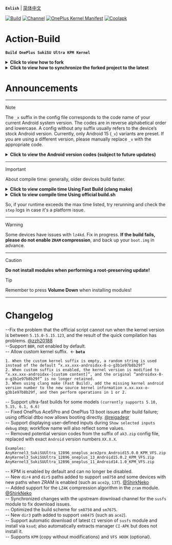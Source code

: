 **`Enlish`** | [简体中文](README.md)

[![Build](https://img.shields.io/badge/GitHub%20Actions-Build-181717?logo=github&logoColor=white&style=flat-square)](https://github.com/Numbersf/Action-Build/actions/workflows/Build%20SukiSU%20Ultra%20OnePlus.yml) [![Channel](https://img.shields.io/badge/Follow-Telegram-blue.svg?logo=telegram)](https://t.me/taichi91) [![OnePlus Kernel Manifest](https://img.shields.io/badge/OnePlus%20Kernel%20Manifest-EB0029?logo=oneplus&logoColor=white&style=flat-square)](https://github.com/OnePlusOSS/kernel_manifest) [![Coolapk](https://img.shields.io/badge/Follow-Coolapk-3DDC84?style=flat-square&logo=android&logoColor=white)](http://www.coolapk.com/u/28259173)

# Action-Build
**```Build OnePlus SukiSU Ultra KPM Kernel```**
<details>
<summary><strong>Click to view how to fork</strong></summary>
<img src="https://github.com/Numbersf/Action-Build/blob/main/pic%2Fmake.gif" width="500"/>
</details>
<details>
<summary><strong>Click to view how to synchronize the forked project to the latest</strong></summary>
<img src="https://github.com/Numbersf/Action-Build/blob/main/pic%2Fsyncfork.png" width="150"/>
<summary>Please sync in time! Some updates may cause old versions to become invalid!</summary>
</details>

# Announcements

------
> [!NOTE]  
> The `_x` suffix in the config file corresponds to the code name of your current Android system version. The codes are in reverse alphabetical order and lowercase. A config without any suffix usually refers to the device’s stock Android version. Currently, only Android 15 (`_v`) variants are preset. If you are using a different version, please manually replace `_v` with the appropriate code.
> <details>
> <summary><strong>Click to view the Android version codes (subject to future updates)</strong></summary>
>
>`_z Android19 (Zebra Cake)`
>
>`_y Android18 (Yogurt Parfait)`
>
>`_x Android17 (Xmas Pudding)`
>
>`_w Android16 (Wedding Cake)`<strong>
>
>`_v Android15 (Vanilla Ice Cream)`
>
>`_u Android14 (Upside Down Cake)`
>
>`_t Android13 (Tiramisu)`
>
>`_s Android12 (Snow Cone)`</strong>
>
>`_r Android11 (Red Velvet Cake)`
>
>`_q Android10 (Quince Tart)`
>
>`_p Android9 (Pie)`
>
>`_o Android8 (Oreo)`
>
>`_n Android7 (Nougat)`
>
>`_m Android6 (Marshmallow)`
>
>`_l Android5 (Lollipop)`
>
>`_k Android4.4 (KitKat)`
>
>`_j Android4.3–4.1 (Jelly Bean)`
>
>`_i Android4.0 (Ice Cream Sandwich)`
>
>`_h Android3.x (Honeycomb)`
>
>`_g Android2.3 (Gingerbread)`
>
>`_f Android2.2 (FroYo)`
>
>`_e Android2.1 (Eclair)`
>
>`_d Android1.6 (Donut)`
>
>`_c Android1.5 (Cupcake)`
>
> </details>

------
> [!IMPORTANT]  
> About compile time: generally, older devices build faster.  
> <details>
> <summary><strong>Click to view compile time Using Fast Build (clang make)</strong></summary>
>
>>>>0.Known exceptions: some non-A15 models (e.g. OnePlus 11-A14;OnePlus 11-A13)
>
>>>`1h8min~1h17min,max:1h17min`
>>>>0.All Other Devices
> 
>>>`22min~31min,max:35min`
> 
> </details>
> <details>
> <summary><strong>Click to view compile time Using official build.sh</strong></summary>
>
>>>>0.Known exceptions: some non-A15 models (e.g. OnePlus 11-A14;OnePlus 11-A13)
> 
>>>`1h14min~1h28min,max:1h28min`
>>>>1.sm8450, sm8475, sm8550
> 
>>>`30~35min,max:45min`
>>>>2.sm7675, sm7550, sm8650
> 
>>>`1h1min~1h12min,max:1h32min`
>>>>3.sm8750
> 
>>>`2h1min~2h22min,max:2h45min`
>> 
> </details>
>
> So, if your runtime exceeds the max time listed, try rerunning and check the `step` logs in case it's a platform issue.

------
> [!WARNING]  
> Some devices have issues with `lz4kd`. Fix in progress. **If the build fails, please do not enable `ZRAM` compression**, and back up your `boot.img` in advance.

------
> [!CAUTION]  
> **Do not install modules when performing a root-preserving update!**

> [!TIP]  
> Remember to press **Volume Down** when installing modules!

 
------
 
# Changelog
--Fix the problem that the official script cannot run when the kernel version is between `5.15.0-5.15.123`, and the result of the quick compilation has problems. [@zzh20188](https://github.com/zzh20188)  
--Support `BBR`, not enabled by default.  
-- Allow custom kernel suffix.  <- **`beta`**
```
1. When the custom kernel suffix is empty, a random string is used instead of the default “x.xx.xxx-androidxx-8-o-g3b1e97b8b29f”
2. When custom suffix is enabled, the kernel version is modified to “x.xx.xxx-androidxx-[custom content]”, and the original “androidxx-8-o-g3b1e97b8b29f” is no longer retained.
3. When using clang make (Fast Build), add the missing kernel android version number to the new source kernel information x.xx.xxx-o-g3b1e97b8b29f, and then perform operations in 1 or 2.
```  
-- Support ultra-fast builds for some models `(currently supports 5.10, 5.15, 6.1, 6.6)`  
-- Fixed OnePlus Ace5Pro and OnePlus 13 boot issues after build failure; using official dtbo now allows booting directly. [@reigadegr](https://github.com/reigadegr)  
-- Support displaying user-defined inputs during `Show selected inputs debug` step; workflow name will also reflect some values.  
-- Removed potential version codes from the suffix of `ak3.zip` config file, replaced with exact `Android` version numbers `XX.X.X`.
```
Examples:
AnyKernel3_SukiSUUltra_12896_oneplus_ace2pro_Android15.0.0_KPM_VFS.zip  
AnyKernel3_SukiSUUltra_12896_oneplus_13_Android15.0.2_KPM_VFS.zip  
AnyKernel3_SukiSUUltra_12896_oneplus_11_Android14.1.0_KPM_VFS.zip
```  
-- KPM is enabled by default and can no longer be disabled.  
-- New `dir4` and `dir5` paths added to support `sm8750` and some devices with new paths when ZRAM is enabled (such as `ace2p`, `13T`).   [@ShirkNeko](https://github.com/ShirkNeko)  
-- Added support for the `LZ4K` compression algorithm in the `zram` module.   [@ShirkNeko](https://github.com/ShirkNeko)  
-- Synchronized changes with the upstream download channel for the `susfs` module to fix download issues.  
-- Optimized the build scheme for `sm8750` and `sm7675`.  
-- New `dir3` path added to support `sm8475` (such as `ace2`).  
-- Support automatic download of latest `CI` version of `susfs` module and install via `ksud`; also automatically extracts manager `CI-APK` but does not install it.  
-- Supports `KPM` (copy without modifications) and `VFS HOOK` (optional).  